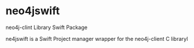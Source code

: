 # neo4jswift
neo4j-clint Library Swift Package

ne4jswift is a Swift Project manager wrapper for the neo4j-client C libraryl
